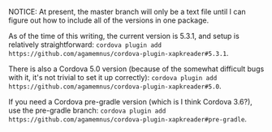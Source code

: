 NOTICE: At present, the master branch will only be a text file until I can figure out how to include all of the versions in one package.

As of the time of this writing, the current version is 5.3.1, and setup is relatively straightforward: ``cordova plugin add https://github.com/agamemnus/cordova-plugin-xapkreader#5.3.1``.

There is also a Cordova 5.0 version (because of the somewhat difficult bugs with it, it's not trivial to set it up correctly): ``cordova plugin add https://github.com/agamemnus/cordova-plugin-xapkreader#5.0``.

If you need a Cordova pre-gradle version (which is I think Cordova 3.6?), use the pre-gradle branch: ``cordova plugin add https://github.com/agamemnus/cordova-plugin-xapkreader#pre-gradle``.
